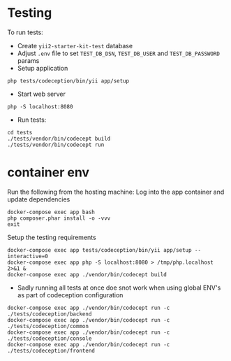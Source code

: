 # Testing

To run tests:

- Create `yii2-starter-kit-test` database
- Adjust `.env` file to set `TEST_DB_DSN`, `TEST_DB_USER` and `TEST_DB_PASSWORD` params
- Setup application
```
php tests/codeception/bin/yii app/setup
```
- Start web server
```
php -S localhost:8080
```
- Run tests:
```
cd tests
./tests/vendor/bin/codecept build
./tests/vendor/bin/codecept run
```

# container env
Run the following from the hosting machine:
Log into the app container and update dependencies

```
docker-compose exec app bash
php composer.phar install -o -vvv
exit
```

Setup the testing requirements
```
docker-compose exec app tests/codeception/bin/yii app/setup --interactive=0
docker-compose exec app php -S localhost:8080 > /tmp/php.localhost 2>&1 &
docker-compose exec app ./vendor/bin/codecept build
```

- Sadly running all tests at once doe snot work when using global ENV's as part of codeception configuration
```
docker-compose exec app ./vendor/bin/codecept run -c ./tests/codeception/backend
docker-compose exec app ./vendor/bin/codecept run -c ./tests/codeception/common
docker-compose exec app ./vendor/bin/codecept run -c ./tests/codeception/console
docker-compose exec app ./vendor/bin/codecept run -c ./tests/codeception/frontend
```
